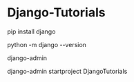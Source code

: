 # Django-Tutorials

pip install django

python -m django --version

django-admin

django-admin startproject DjangoTutorials